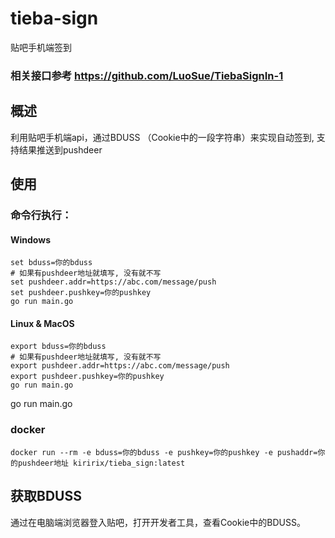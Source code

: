 # tieba-sign
贴吧手机端签到

### 相关接口参考 https://github.com/LuoSue/TiebaSignIn-1

## 概述
利用贴吧手机端api，通过BDUSS （Cookie中的一段字符串）来实现自动签到, 支持结果推送到pushdeer

## 使用
### 命令行执行：
#### Windows
```
set bduss=你的bduss
# 如果有pushdeer地址就填写, 没有就不写
set pushdeer.addr=https://abc.com/message/push
set pushdeer.pushkey=你的pushkey
go run main.go
```

#### Linux & MacOS
```
export bduss=你的bduss
# 如果有pushdeer地址就填写, 没有就不写
export pushdeer.addr=https://abc.com/message/push
export pushdeer.pushkey=你的pushkey
go run main.go
```
go run main.go 

### docker
```
docker run --rm -e bduss=你的bduss -e pushkey=你的pushkey -e pushaddr=你的pushdeer地址 kiririx/tieba_sign:latest
```

## 获取BDUSS
通过在电脑端浏览器登入贴吧，打开开发者工具，查看Cookie中的BDUSS。
